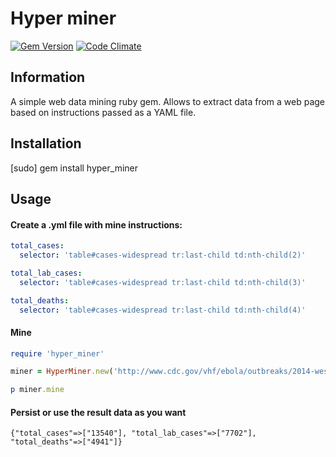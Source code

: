 # Hyper miner

[![Gem Version](https://badge.fury.io/rb/hyper_miner.svg)](http://badge.fury.io/rb/hyper_miner)
[![Code Climate](https://codeclimate.com/github/dobrinov/hyper_miner/badges/gpa.svg)](https://codeclimate.com/github/dobrinov/hyper_miner)

## Information
A simple web data mining ruby gem. Allows to extract data from a web page based on instructions passed as a YAML file.

## Installation
[sudo] gem install hyper_miner

## Usage

#### Create a .yml file with mine instructions:
```yaml
total_cases:
  selector: 'table#cases-widespread tr:last-child td:nth-child(2)'

total_lab_cases:
  selector: 'table#cases-widespread tr:last-child td:nth-child(3)'

total_deaths:
  selector: 'table#cases-widespread tr:last-child td:nth-child(4)'
```

#### Mine
```ruby
require 'hyper_miner'

miner = HyperMiner.new('http://www.cdc.gov/vhf/ebola/outbreaks/2014-west-africa/case-counts.html', 'mine_instructions.yml')

p miner.mine
```

#### Persist or use the result data as you want
```
{"total_cases"=>["13540"], "total_lab_cases"=>["7702"], "total_deaths"=>["4941"]}
```